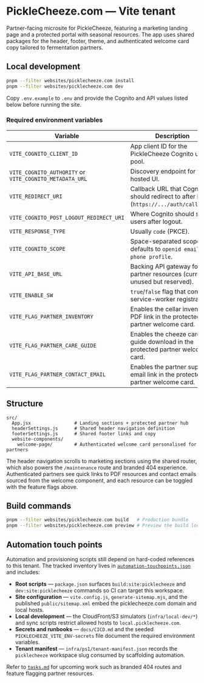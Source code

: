 # PickleCheeze.com — Vite tenant

Partner-facing microsite for PickleCheeze, featuring a marketing landing page and a protected
portal with seasonal resources. The app uses shared packages for the header, footer, theme, and
authenticated welcome card copy tailored to fermentation partners.

## Local development

```bash
pnpm --filter websites/picklecheeze.com install
pnpm --filter websites/picklecheeze.com dev
```

Copy `.env.example` to `.env` and provide the Cognito and API values listed below before running the
site.

### Required environment variables

| Variable                                                | Description                                                                             |
| ------------------------------------------------------- | --------------------------------------------------------------------------------------- |
| `VITE_COGNITO_CLIENT_ID`                                | App client ID for the PickleCheeze Cognito user pool.                                   |
| `VITE_COGNITO_AUTHORITY` or `VITE_COGNITO_METADATA_URL` | Discovery endpoint for the hosted UI.                                                   |
| `VITE_REDIRECT_URI`                                     | Callback URL that Cognito should redirect to after login (`https://.../auth/callback`). |
| `VITE_COGNITO_POST_LOGOUT_REDIRECT_URI`                 | Where Cognito should send users after logout.                                           |
| `VITE_RESPONSE_TYPE`                                    | Usually `code` (PKCE).                                                                  |
| `VITE_COGNITO_SCOPE`                                    | Space-separated scopes; defaults to `openid email phone profile`.                       |
| `VITE_API_BASE_URL`                                     | Backing API gateway for partner resources (currently unused but reserved).              |
| `VITE_ENABLE_SW`                                        | `true`/`false` flag that controls service-worker registration.                          |
| `VITE_FLAG_PARTNER_INVENTORY`                           | Enables the cellar inventory PDF link in the protected partner welcome card.            |
| `VITE_FLAG_PARTNER_CARE_GUIDE`                          | Enables the cheeze care guide download in the protected partner welcome card.           |
| `VITE_FLAG_PARTNER_CONTACT_EMAIL`                       | Enables the partner support email link in the protected partner welcome card.           |

## Structure

```
src/
  App.jsx                # Landing sections + protected partner hub
  headerSettings.js      # Shared header navigation definition
  footerSettings.js      # Shared footer links and copy
  website-components/
    welcome-page/        # Authenticated welcome card personalised for partners
```

The header navigation scrolls to marketing sections using the shared router, which also powers the `/maintenance` route and branded 404 experience. Authenticated partners see quick links to PDF resources and contact emails sourced from the welcome component, and each resource can be toggled with the feature flags above.

## Build commands

```bash
pnpm --filter websites/picklecheeze.com build   # Production bundle
pnpm --filter websites/picklecheeze.com preview # Preview the build locally
```

## Automation touch points

Automation and provisioning scripts still depend on hard-coded references to this
tenant. The tracked inventory lives in
[`automation-touchpoints.json`](./automation-touchpoints.json) and includes:

- **Root scripts** — `package.json` surfaces `build:site:picklecheeze` and
  `dev:site:picklecheeze` commands so CI can target this workspace.
- **Site configuration** — `vite.config.js`, `generate-sitemap.mjs`, and the
  published `public/sitemap.xml` embed the picklecheeze.com domain and local
  hosts.
- **Local development** — the CloudFront/S3 simulators (`infra/local-dev/*`) and
  sync scripts restrict allowed hosts to `local.picklecheeze.com`.
- **Secrets and runbooks** — `docs/CICD.md` and the seeded
  `PICKLECHEEZE_VITE_ENV-secrets` file document the required environment
  variables.
- **Tenant manifest** — `infra/ps1/tenant-manifest.json` records the
  `picklecheeze` workspace slug consumed by scaffolding automation.

Refer to [`tasks.md`](./tasks.md) for upcoming work such as branded 404 routes and
feature flagging partner resources.
